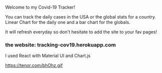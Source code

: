 Welcome to my Covid-19 Tracker!

You can track the daily cases in the USA or the global stats for a country.
Linear Chart for the daily one and a bar chart for the globals.

It will refresh everyday so don't hesitate to add the site to your fav pages!
### the website: tracking-cov19.herokuapp.com

I used React with Material UI and Chart.js

https://tenor.com/bhOhz.gif